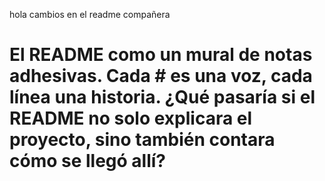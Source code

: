 hola
cambios en el readme compañera
# El README como un mural de notas adhesivas. Cada # es una voz, cada línea una historia. ¿Qué pasaría si el README no solo explicara el proyecto, sino también contara cómo se llegó allí?